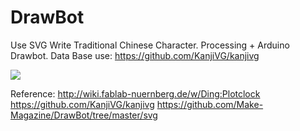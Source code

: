 # DrawBot

Use SVG Write Traditional Chinese Character.
Processing + Arduino Drawbot.
Data Base use: https://github.com/KanjiVG/kanjivg

<img src="https://github.com/shinn716/DrawBot/blob/master/ezgif.com-video-to-gif.gif" /></a>

Reference:
http://wiki.fablab-nuernberg.de/w/Ding:Plotclock
https://github.com/KanjiVG/kanjivg
https://github.com/Make-Magazine/DrawBot/tree/master/svg
